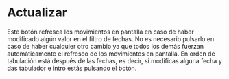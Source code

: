 # Actualizar

Este botón refresca los movimientos en pantalla en caso de haber modificado algún valor en el filtro de fechas. No es necesario pulsarlo en caso de haber cualquier otro cambio ya que todos los demás fuerzan automáticamente el refresco de los movimientos en pantalla. En orden de tabulación está después de las fechas, es decir, si modificas alguna fecha y das tabulador e intro estás pulsando el botón.
